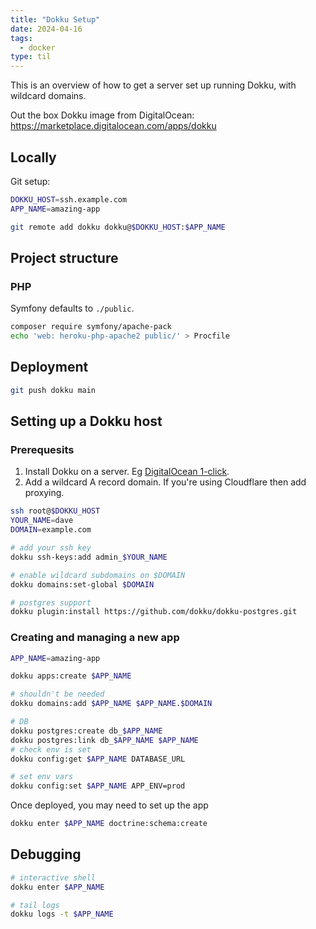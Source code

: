 ```yaml
---
title: "Dokku Setup"
date: 2024-04-16
tags:
  - docker
type: til
---
```

This is an overview of how to get a server set up running Dokku, with wildcard domains.

Out the box Dokku image from DigitalOcean: https://marketplace.digitalocean.com/apps/dokku

## Locally

Git setup:

```bash
DOKKU_HOST=ssh.example.com
APP_NAME=amazing-app

git remote add dokku dokku@$DOKKU_HOST:$APP_NAME
```

## Project structure

### PHP

Symfony defaults to `./public`.

```bash
composer require symfony/apache-pack
echo 'web: heroku-php-apache2 public/' > Procfile
```

## Deployment

```bash
git push dokku main
```

## Setting up a Dokku host

### Prerequesits

1. Install Dokku on a server. Eg [DigitalOcean 1-click](https://marketplace.digitalocean.com/apps/dokku).
2. Add a wildcard A record domain. If you're using Cloudflare then add proxying.

```bash
ssh root@$DOKKU_HOST
YOUR_NAME=dave
DOMAIN=example.com

# add your ssh key
dokku ssh-keys:add admin_$YOUR_NAME

# enable wildcard subdomains on $DOMAIN
dokku domains:set-global $DOMAIN

# postgres support
dokku plugin:install https://github.com/dokku/dokku-postgres.git

```

### Creating and managing a new app

```bash
APP_NAME=amazing-app

dokku apps:create $APP_NAME

# shouldn't be needed
dokku domains:add $APP_NAME $APP_NAME.$DOMAIN

# DB
dokku postgres:create db_$APP_NAME
dokku postgres:link db_$APP_NAME $APP_NAME
# check env is set
dokku config:get $APP_NAME DATABASE_URL

# set env vars
dokku config:set $APP_NAME APP_ENV=prod
```

Once deployed, you may need to set up the app

```bash
dokku enter $APP_NAME doctrine:schema:create
```

## Debugging

```bash
# interactive shell
dokku enter $APP_NAME

# tail logs
dokku logs -t $APP_NAME
```
